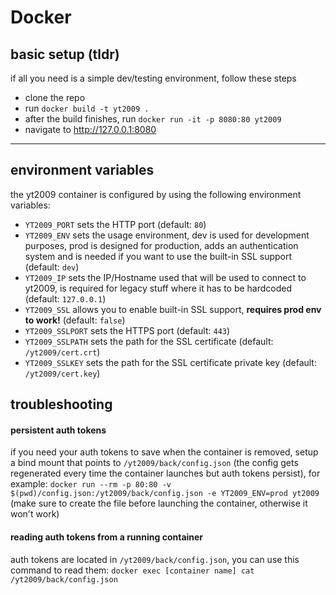 # Docker
## basic setup (tldr)
if all you need is a simple dev/testing environment, follow these steps
- clone the repo
- run `docker build -t yt2009 .`
- after the build finishes, run `docker run -it -p 8080:80 yt2009`
- navigate to http://127.0.0.1:8080

---

## environment variables
the yt2009 container is configured by using the following environment variables:
- `YT2009_PORT` sets the HTTP port (default: `80`)
- `YT2009_ENV` sets the usage environment, dev is used for development purposes, prod is designed for production, adds an authentication system and is needed if you want to use the built-in SSL support (default: `dev`)
- `YT2009_IP` sets the IP/Hostname used that will be used to connect to yt2009, is required for legacy stuff where it has to be hardcoded (default: `127.0.0.1`)
- `YT2009_SSL` allows you to enable built-in SSL support, **requires prod env to work!** (default: `false`)
- `YT2009_SSLPORT` sets the HTTPS port (default: `443`)
- `YT2009_SSLPATH` sets the path for the SSL certificate (default: `/yt2009/cert.crt`)
- `YT2009_SSLKEY` sets the path for the SSL certificate private key (default: `/yt2009/cert.key`)

## troubleshooting
#### persistent auth tokens

if you need your auth tokens to save when the container is removed, setup a bind mount that points to `/yt2009/back/config.json` (the config gets regenerated every time the container launches but auth tokens persist), for example: `docker run --rm -p 80:80 -v $(pwd)/config.json:/yt2009/back/config.json -e YT2009_ENV=prod yt2009` (make sure to create the file before launching the container, otherwise it won't work)
#### reading auth tokens from a running container

auth tokens are located in `/yt2009/back/config.json`, you can use this command to read them: `docker exec [container name] cat /yt2009/back/config.json`
